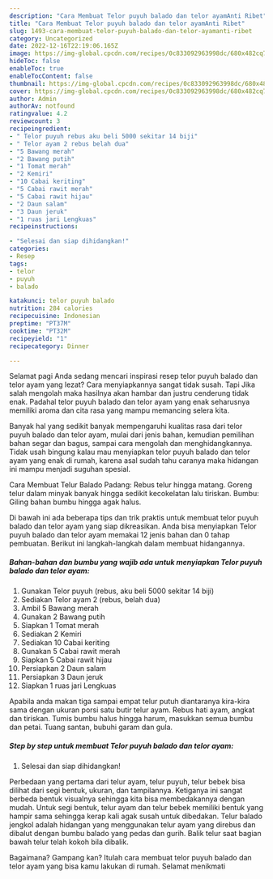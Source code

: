 ```yaml
---
description: "Cara Membuat Telor puyuh balado dan telor ayamAnti Ribet"
title: "Cara Membuat Telor puyuh balado dan telor ayamAnti Ribet"
slug: 1493-cara-membuat-telor-puyuh-balado-dan-telor-ayamanti-ribet
category: Uncategorized
date: 2022-12-16T22:19:06.165Z
image: https://img-global.cpcdn.com/recipes/0c833092963998dc/680x482cq70/telor-puyuh-balado-dan-telor-ayam-foto-resep-utama.jpg
hideToc: false
enableToc: true
enableTocContent: false
thumbnail: https://img-global.cpcdn.com/recipes/0c833092963998dc/680x482cq70/telor-puyuh-balado-dan-telor-ayam-foto-resep-utama.jpg
cover: https://img-global.cpcdn.com/recipes/0c833092963998dc/680x482cq70/telor-puyuh-balado-dan-telor-ayam-foto-resep-utama.jpg
author: Admin
authorAv: notfound
ratingvalue: 4.2
reviewcount: 3
recipeingredient:
- " Telor puyuh rebus aku beli 5000 sekitar 14 biji"
- " Telor ayam 2 rebus belah dua"
- "5 Bawang merah"
- "2 Bawang putih"
- "1 Tomat merah"
- "2 Kemiri"
- "10 Cabai keriting"
- "5 Cabai rawit merah"
- "5 Cabai rawit hijau"
- "2 Daun salam"
- "3 Daun jeruk"
- "1 ruas jari Lengkuas"
recipeinstructions:

- "Selesai dan siap dihidangkan!"
categories:
- Resep
tags:
- telor
- puyuh
- balado

katakunci: telor puyuh balado 
nutrition: 284 calories
recipecuisine: Indonesian
preptime: "PT37M"
cooktime: "PT32M"
recipeyield: "1"
recipecategory: Dinner

---
```



Selamat pagi Anda sedang mencari inspirasi resep telor puyuh balado dan telor ayam yang lezat? Cara menyiapkannya sangat tidak susah. Tapi Jika salah mengolah maka hasilnya akan hambar dan justru cenderung tidak enak. Padahal telor puyuh balado dan telor ayam yang enak seharusnya memiliki aroma dan cita rasa yang mampu memancing selera kita.


Banyak hal yang sedikit banyak mempengaruhi kualitas rasa dari telor puyuh balado dan telor ayam, mulai dari jenis bahan, kemudian pemilihan bahan segar dan bagus, sampai cara mengolah dan menghidangkannya. Tidak usah bingung kalau mau menyiapkan telor puyuh balado dan telor ayam yang enak di rumah, karena asal sudah tahu caranya maka hidangan ini mampu menjadi suguhan spesial.

Cara Membuat Telur Balado Padang: Rebus telur hingga matang. Goreng telur dalam minyak banyak hingga sedikit kecokelatan lalu tiriskan. Bumbu: Giling bahan bumbu hingga agak halus.


Di bawah ini ada beberapa tips dan trik praktis untuk membuat telor puyuh balado dan telor ayam yang siap dikreasikan. Anda bisa menyiapkan Telor puyuh balado dan telor ayam memakai 12 jenis bahan dan 0 tahap pembuatan. Berikut ini langkah-langkah dalam membuat hidangannya.

<!--inarticleads1-->

##### Bahan-bahan dan bumbu yang wajib ada untuk menyiapkan Telor puyuh balado dan telor ayam:

1. Gunakan  Telor puyuh (rebus, aku beli 5000 sekitar 14 biji)
1. Sediakan  Telor ayam 2 (rebus, belah dua)
1. Ambil 5 Bawang merah
1. Gunakan 2 Bawang putih
1. Siapkan 1 Tomat merah
1. Sediakan 2 Kemiri
1. Sediakan 10 Cabai keriting
1. Gunakan 5 Cabai rawit merah
1. Siapkan 5 Cabai rawit hijau
1. Persiapkan 2 Daun salam
1. Persiapkan 3 Daun jeruk
1. Siapkan 1 ruas jari Lengkuas


Apabila anda makan tiga sampai empat telur putuh diantaranya kira-kira sama dengan ukuran porsi satu butir telur ayam. Rebus hati ayam, angkat dan tiriskan. Tumis bumbu halus hingga harum, masukkan semua bumbu dan petai. Tuang santan, bubuhi garam dan gula. 

<!--inarticleads2-->

##### Step by step untuk membuat Telor puyuh balado dan telor ayam:


1. Selesai dan siap dihidangkan!

Perbedaan yang pertama dari telur ayam, telur puyuh, telur bebek bisa dilihat dari segi bentuk, ukuran, dan tampilannya. Ketiganya ini sangat berbeda bentuk visualnya sehingga kita bisa membedakannya dengan mudah. Untuk segi bentuk, telur ayam dan telur bebek memiliki bentuk yang hampir sama sehingga kerap kali agak susah untuk dibedakan. Telur balado jengkol adalah hidangan yang menggunakan telur ayam yang direbus dan dibalut dengan bumbu balado yang pedas dan gurih. Balik telur saat bagian bawah telur telah kokoh bila dibalik. 

Bagaimana? Gampang kan? Itulah cara membuat telor puyuh balado dan telor ayam yang bisa kamu lakukan di rumah. Selamat menikmati
